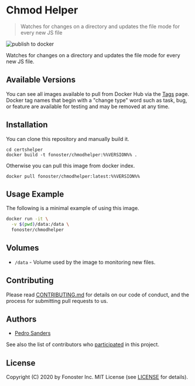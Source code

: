 # Chmod Helper

> Watches for changes on a directory and updates the file mode for every new JS file

![publish to docker](https://github.com/fonoster/chmodhelper/workflows/publish%20to%20docker%20hub/badge.svg)

Watches for changes on a directory and updates the file mode for every new JS file.

## Available Versions

You can see all images available to pull from Docker Hub via the [Tags](https://hub.docker.com/repository/registry-1.docker.io/fonoster/chmodhelper/tags?page=1) page. Docker tag names that begin with a "change type" word such as task, bug, or feature are available for testing and may be removed at any time.

## Installation

You can clone this repository and manually build it.

```
cd certshelper
docker build -t fonoster/chmodhelper:%%VERSION%% .
```

Otherwise you can pull this image from docker index.

```
docker pull fonoster/chmodhelper:latest:%%VERSION%%
```

## Usage Example

The following is a minimal example of using this image.

```bash
docker run -it \
  -v $(pwd)/data:/data \
  fonoster/chmodhelper
```

## Volumes

- `/data` - Volume used by the image to monitoring new files.

## Contributing

Please read [CONTRIBUTING.md](https://github.com/fonoster/fonos/blob/master/CONTRIBUTING.md) for details on our code of conduct, and the process for submitting pull requests to us.

## Authors

- [Pedro Sanders](https://github.com/psanders)

See also the list of contributors who [participated](https://github.com/fonoster/uploaderhelper/contributors) in this project.

## License

Copyright (C) 2020 by Fonoster Inc. MIT License (see [LICENSE](https://github.com/fonoster/fonos/blob/master/LICENSE) for details).
